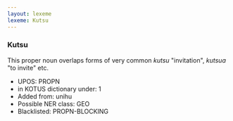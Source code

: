 ```yaml
---
layout: lexeme
lexeme: Kutsu
---
```


###  Kutsu

This proper noun overlaps forms of very common *kutsu* "invitation", *kutsua* "to invite" etc.
* UPOS:  PROPN
* in KOTUS dictionary under:  1
* Added from:  unihu
* Possible NER class:  GEO
* Blacklisted:  PROPN-BLOCKING

